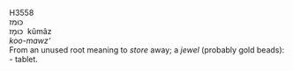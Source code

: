 <body>
  <p>H3558<br>  כּוּמז  <br> כּוּמָז  ‎  kûmâz  <br><i>koo-mawz‘ </i><br>From an unused root meaning to <i>store</i> away; a <i>jewel</i> (probably gold beads): - tablet.<br></p>
 </body>